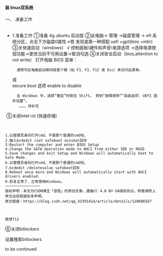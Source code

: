 #### 装 linux双系统

###### 一、 准备工作

* 1.准备工作
      ①准备 4g ubuntu 启动盘
      ②此电脑-> 管理 ->磁盘管理 ->  efi 系统分区，点击下方磁盘0属性->卷
      发现是第一种搭配 uefi +gpt(bios +mbr)
      ③关快速启动（windows）   √
       控制面板\硬件和声音\电源选项 ->选择电源按钮功能->更改当前不可用设置->取消勾选 
       ④关闭安全启动（bios,attention to not write）
       打开电脑 BIOS 菜单：

        通常可在电脑启动期间按某个键（如 F1、F2、F12 或 Esc）来访问此菜单。

  或    
        secure boot  选项 enable to disable

        在 Windows 中，选择“重启”时按住 Shift。 转到“故障排除”“高级选项: UEFI 固件设置”。
         。。。。待补充

​              ⑤关闭intel rst (快速存储)

​        

```
1.以管理员身份打开cmd，不是那个普通的cmd哈。
2.输入bcdedit /set safeboot minimal回车
3.Restart the computer and enter BIOS Setup
4.Change the SATA Operation mode to AHCI from either IDE or RAID
5.Save changes and exit Setup and Windows will automatically boot to Safe Mode.
6.以管理员身份打开cmd，不是那个普通的cmd哈。
7.bcdedit /deletevalue safeboot回车
8.Reboot once more and Windows will automatically start with AHCI drivers enabled.
9.恢复正常了，正常使用Windows。
————————————————
版权声明：本文为CSDN博主「音程」的原创文章，遵循CC 4.0 BY-SA版权协议，转载请附上原文出处链接及本声明。
原文链接：https://blog.csdn.net/qq_43391414/article/details/120606567



联想f12
```



⑥关闭bitlockers

设置搜索bitlockers

to be continued
